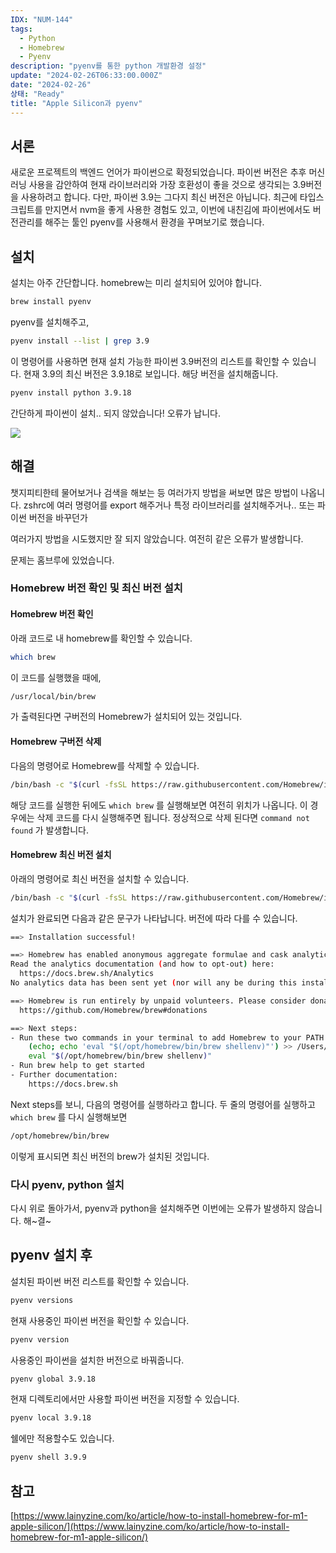 ```yaml
---
IDX: "NUM-144"
tags:
  - Python
  - Homebrew
  - Pyenv
description: "pyenv를 통한 python 개발환경 설정"
update: "2024-02-26T06:33:00.000Z"
date: "2024-02-26"
상태: "Ready"
title: "Apple Silicon과 pyenv"
---
```

## 서론

새로운 프로젝트의 백엔드 언어가 파이썬으로 확정되었습니다. 파이썬 버전은 추후 머신러닝 사용을 감안하여 현재 라이브러리와 가장 호환성이 좋을 것으로 생각되는 3.9버전을 사용하려고 합니다. 다만, 파이썬 3.9는 그다지 최신 버전은 아닙니다. 최근에 타입스크립트를 만지면서 nvm을 좋게 사용한 경험도 있고, 이번에 내친김에 파이썬에서도 버전관리를 해주는 툴인 pyenv를 사용해서 환경을 꾸며보기로 했습니다. 

## 설치

설치는 아주 간단합니다. homebrew는 미리 설치되어 있어야 합니다. 

```bash
brew install pyenv
```

pyenv를 설치해주고,

```bash
pyenv install --list | grep 3.9
```

이 명령어를 사용하면 현재 설치 가능한 파이썬 3.9버전의 리스트를 확인할 수 있습니다. 현재 3.9의 최신 버전은 3.9.18로 보입니다. 해당 버전을 설치해줍니다. 

```bash
pyenv install python 3.9.18
```

간단하게 파이썬이 설치.. 되지 않았습니다! 오류가 납니다. 

![](image1.png)
## 해결

챗지피티한테 물어보거나 검색을 해보는 등 여러가지 방법을 써보면 많은 방법이 나옵니다. zshrc에 여러 명령어를 export 해주거나 특정 라이브러리를 설치해주거나.. 또는 파이썬 버전을 바꾸던가 

여러가지 방법을 시도했지만 잘 되지 않았습니다. 여전히 같은 오류가 발생합니다. 

문제는 홈브루에 있었습니다. 

### Homebrew 버전 확인 및 최신 버전 설치

#### Homebrew 버전 확인

아래 코드로 내 homebrew를 확인할 수 있습니다. 

```bash
which brew
```

이 코드를 실행했을 때에,

```bash
/usr/local/bin/brew
```

가 출력된다면 구버전의 Homebrew가 설치되어 있는 것입니다. 

#### Homebrew 구버전 삭제

다음의 명령어로 Homebrew를 삭제할 수 있습니다. 

```bash
/bin/bash -c "$(curl -fsSL https://raw.githubusercontent.com/Homebrew/install/HEAD/uninstall.sh)"
```

해당 코드를 실행한 뒤에도 `which brew` 를 실행해보면 여전히 위치가 나옵니다. 이 경우에는 삭제 코드를 다시 실행해주면 됩니다. 정상적으로 삭제 된다면 `command not found` 가 발생합니다. 

#### Homebrew 최신 버전 설치

아래의 명령어로 최신 버전을 설치할 수 있습니다. 

```bash
/bin/bash -c "$(curl -fsSL https://raw.githubusercontent.com/Homebrew/install/HEAD/install.sh)"
```

설치가 완료되면 다음과 같은 문구가 나타납니다. 버전에 따라 다를 수 있습니다. 

```bash
==> Installation successful!

==> Homebrew has enabled anonymous aggregate formulae and cask analytics.
Read the analytics documentation (and how to opt-out) here:
  https://docs.brew.sh/Analytics
No analytics data has been sent yet (nor will any be during this install run).

==> Homebrew is run entirely by unpaid volunteers. Please consider donating:
  https://github.com/Homebrew/brew#donations

==> Next steps:
- Run these two commands in your terminal to add Homebrew to your PATH:
    (echo; echo 'eval "$(/opt/homebrew/bin/brew shellenv)"') >> /Users/UserName/.zprofile
    eval "$(/opt/homebrew/bin/brew shellenv)"
- Run brew help to get started
- Further documentation:
    https://docs.brew.sh

```

Next steps를 보니, 다음의 명령어를 실행하라고 합니다. 두 줄의 명령어를 실행하고 `which brew` 를 다시 실행해보면

```bash
/opt/homebrew/bin/brew
```

이렇게 표시되면 최신 버전의 brew가 설치된 것입니다. 

### 다시 pyenv, python 설치

다시 위로 돌아가서, pyenv과 python을 설치해주면 이번에는 오류가 발생하지 않습니다. 해~결~

## pyenv 설치 후

설치된 파이썬 버전 리스트를 확인할 수 있습니다. 

```bash
pyenv versions
```

현재 사용중인 파이썬 버전을 확인할 수 있습니다. 

```bash
pyenv version
```

사용중인 파이썬을 설치한 버전으로 바꿔줍니다. 

```bash
pyenv global 3.9.18
```

현재 디렉토리에서만 사용할 파이썬 버전을 지정할 수 있습니다.

```bash
pyenv local 3.9.18
```

쉘에만 적용할수도 있습니다. 

```bash
pyenv shell 3.9.9
```

## 참고

[https://www.lainyzine.com/ko/article/how-to-install-homebrew-for-m1-apple-silicon/](https://www.lainyzine.com/ko/article/how-to-install-homebrew-for-m1-apple-silicon/)

